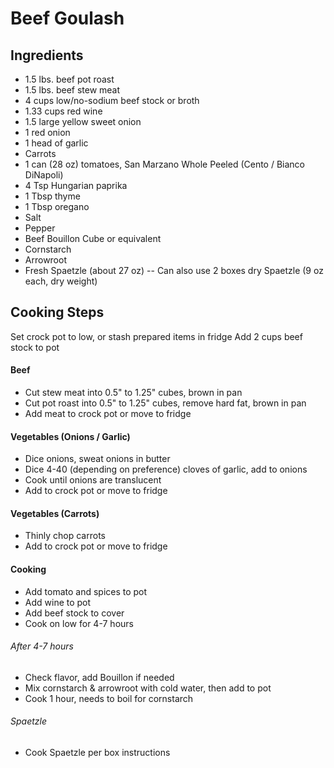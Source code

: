 # Beef Goulash

## Ingredients
- 1.5 lbs. beef pot roast
- 1.5 lbs. beef stew meat
- 4 cups low/no-sodium beef stock or broth
- 1.33 cups red wine
- 1.5 large yellow sweet onion
- 1 red onion
- 1 head of garlic
- Carrots
- 1 can (28 oz) tomatoes, San Marzano Whole Peeled (Cento / Bianco DiNapoli) 
- 4 Tsp Hungarian paprika
- 1 Tbsp thyme
- 1 Tbsp oregano
- Salt
- Pepper
- Beef Bouillon Cube or equivalent
- Cornstarch
- Arrowroot
- Fresh Spaetzle (about 27 oz)
-- Can also use 2 boxes dry Spaetzle (9 oz each, dry weight)

## Cooking Steps
Set crock pot to low, or stash prepared items in fridge
Add 2 cups beef stock to pot


#### Beef
- Cut stew meat into 0.5" to 1.25" cubes, brown in pan
- Cut pot roast into 0.5" to 1.25" cubes, remove hard fat, brown in pan
- Add meat to crock pot or move to fridge

#### Vegetables (Onions / Garlic)
- Dice onions, sweat onions in butter
- Dice 4-40 (depending on preference) cloves of garlic, add to onions
- Cook until onions are translucent
- Add to crock pot or move to fridge

#### Vegetables (Carrots)
- Thinly chop carrots
- Add to crock pot or move to fridge

#### Cooking 
- Add tomato and spices to pot
- Add wine to pot
- Add beef stock to cover
- Cook on low for 4-7 hours

###### After 4-7 hours
- Check flavor, add Bouillon if needed
- Mix cornstarch & arrowroot with cold water, then add to pot
- Cook 1 hour, needs to boil for cornstarch

###### Spaetzle
- Cook Spaetzle per box instructions
